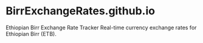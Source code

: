 # BirrExchangeRates.github.io
Ethiopian Birr Exchange Rate Tracker Real-time currency exchange rates for Ethiopian Birr (ETB). 
